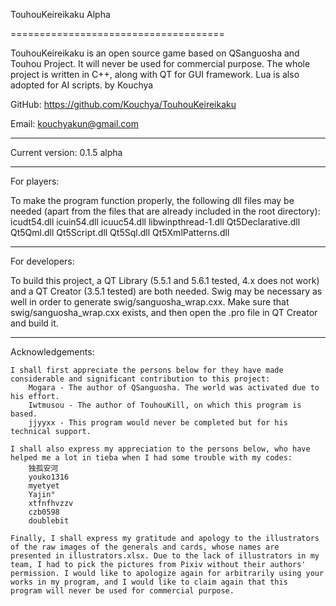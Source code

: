 TouhouKeireikaku Alpha

=====================================

TouhouKeireikaku is an open source game based on QSanguosha and Touhou Project. It will never be
used for commercial purpose.
The whole project is written in C++, along with QT for GUI framework. Lua is also adopted for AI
scripts.	by Kouchya

GitHub: https://github.com/Kouchya/TouhouKeireikaku

Email: kouchyakun@gmail.com

*************************************

Current version: 0.1.5 alpha

*************************************

For players:

To make the program function properly, the following dll files may be needed (apart from the files
that are already included in the root directory):
	icudt54.dll    icuin54.dll    icuuc54.dll    libwinpthread-1.dll
	Qt5Declarative.dll    Qt5Qml.dll    Qt5Script.dll    Qt5Sql.dll
	Qt5XmlPatterns.dll

*************************************

For developers:

To build this project, a QT Library (5.5.1 and 5.6.1 tested, 4.x does not work) and a QT Creator (3.5.1 tested) are both needed.
Swig may be necessary as well in order to generate swig/sanguosha_wrap.cxx.
Make sure that swig/sanguosha_wrap.cxx exists, and then open the .pro file in QT Creator and build it.

*************************************

Acknowledgements:

	I shall first appreciate the persons below for they have made considerable and significant contribution to this project:
		Mogara - The author of QSanguosha. The world was activated due to his effort.
		Iwtmusou - The author of TouhouKill, on which this program is based.
		jjyyxx - This program would never be completed but for his technical support.

	I shall also express my appreciation to the persons below, who have helped me a lot in tieba when I had some trouble with my codes:
		独孤安河
		youko1316
		myetyet
		Yajin°
		xtfnfhvzzv
		czb0598
		doublebit

	Finally, I shall express my gratitude and apology to the illustrators of the raw images of the generals and cards, whose names are
	presented in illustrators.xlsx. Due to the lack of illustrators in my team, I had to pick the pictures from Pixiv without their authors'
	permission. I would like to apologize again for arbitrarily using your works in my program, and I would like to claim again that this
	program will never be used for commercial purpose.



	